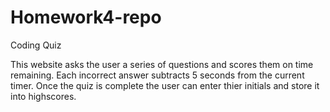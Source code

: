 # Homework4-repo
Coding Quiz


This website asks the user a series of questions and scores them on time remaining. Each incorrect answer subtracts 5 seconds from the current timer. Once the quiz is complete the user can enter thier initials and store it into highscores. 

